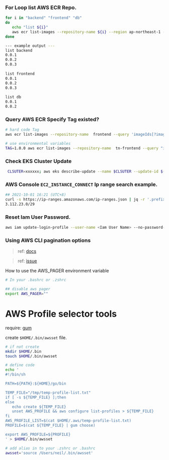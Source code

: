 
### For Loop list AWS ECR Repo.
```bash
for i in "backend" "frontend" "db"
do
   echo "list ${i}"
   aws ecr list-images --repository-name ${i} --region ap-northeast-1 --query ['imageIds'] --filter tagStatus="TAGGED" --output text | awk '{print $2}'|sort -rn | head -n 10
done

--- example output ---
list backend
0.0.1
0.0.2
0.0.3
  
list frontend
0.0.1
0.0.2
0.0.3
  
list db
0.0.1
0.0.2
```

### Query AWS ECR Specify Tag existed?
```bash
# hard code Tag
aws ecr list-images --repository-name  frontend --query 'imageIds[?imageTag==`1.0.0`].imageTag' --filter tagStatus="TAGGED"

# use environmental variables 
TAG=1.0.0 aws ecr list-images --repository-name  tn-frontend --query "imageIds[?imageTag==\`$TAG\`].imageTag" --filter tagStatus="TAGGED" --output text
```


### Check EKS Cluster Update
```bash
 CLSUTER=xxxxxx; aws eks describe-update --name $CLSUTER --update-id $(aws eks list-updates --name $CLSUTER --query 'updateIds[0]' --output text)
```



### AWS Console `EC2_INSTANCE_CONNECT` Ip range search example.
```bash
## 2021-10-01 16:21 (UTC+8)
curl -s https://ip-ranges.amazonaws.com/ip-ranges.json | jq -r '.prefixes[] | select(.service=="EC2_INSTANCE_CONNECT") | select(.region=="ap-northeast-1") | .ip_prefix' 
3.112.23.0/29
```


### Reset Iam User Password.
```bash
aws iam update-login-profile --user-name <Iam User Name> --no-password-reset-required --password <Password for this User>
```

### Using AWS CLI pagination options
> ref: [docs](https://docs.aws.amazon.com/cli/latest/userguide/cli-usage-pagination.html)

> ref: [issue](https://stackoverflow.com/questions/68030178/why-oh-my-zsh-require-manually-click-q-after-some-aws-cli)

How to use the AWS_PAGER environment variable

```bash
# In your .bashrc or .zshrc

## disable aws pager
export AWS_PAGER=""

```


# AWS Profile selector tools
require: [gum](https://github.com/charmbracelet/gum)

create `$HOME/.bin/awsset` file.
```bash
# if not create
mkdir $HOME/.bin
touch $HOME/.bin/awsset

# define code
echo '
#!/bin/sh

PATH=${PATH}:${HOME}/go/bin

TEMP_FILE="/tmp/temp-profile-list.txt"
if [ -s ${TEMP_FILE} ];then
else
   echo create ${TEMP_FILE}
   unset AWS_PROFILE && aws configure list-profiles > ${TEMP_FILE}
fi
AWS_PROFILE_LIST=$(cat $HOME/.aws/temp-profile-list.txt)
PROFILE=$(cat ${TEMP_FILE} | gum choose)

export AWS_PROFILE=${PROFILE}
' > $HOME/.bin/awsset

# add alias in to your .zshrc or .bashrc
awsset='source /Users/neil/.bin/awsset'

```

